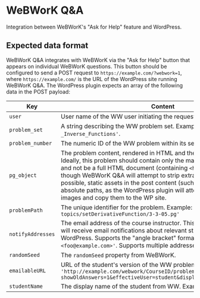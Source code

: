 # WeBWorK Q&A

Integration between WeBWorK's "Ask for Help" feature and WordPress.

## Expected data format

WeBWorK Q&A integrates with WeBWorK via the "Ask for Help" button that appears on individual WeBWorK questions. This button should be configured to send a POST request to `https://example.com/?webwork=1`, where `https://example.com/` is the URL of the WordPress site running WeBWorK Q&A. The WordPress plugin expects an array of the following data in the POST payload:

Key | Content
----|--------
`user` | User name of the WW user initiating the request. Example: `'jsmith123'`.
`problem_set` | A string describing the WW problem set. Example: `'Trigonometry_-_Inverse_Functions'`.
`problem_number` | The numeric ID of the WW problem within its set.
`pg_object` | The problem content, rendered in HTML and then base64-encoded. Ideally, this problem should contain only the markup for the problem, and not be a full HTML document (containing `<head>`, `<script>`, etc), though WeBWorK Q&A will attempt to strip extraneous elements. Where possible, static assets in the post content (such as images) should use absolute paths, as the WordPress plugin will attempt to grab these images and copy them to the WP site.
`problemPath` | The unique identifier for the problem. Example: `'Library/ASU-topics/setDerivativeFunction/3-3-05.pg'`
`notifyAddresses` | The email address of the course instructor. This is the email address that will receive email notifications about relevant student activity in WordPress. Supports the "angle bracket" format, i.e. `'Professor Foo <foo@example.com>'`. Supports multiple addresses, separated by `;`.
`randomSeed` | The `randomSeed` property from WeBWorK.
`emailableURL` | URL of the student's version of the WW problem. Example: `'http://example.com/webwork/CourseID/problemSetName/problemNumber/?showOldAnswers=1&effectiveUser=student&displayMode=MathJax'`
`studentName` | The display name of the student from WW. Example: `'John Smith'`.
